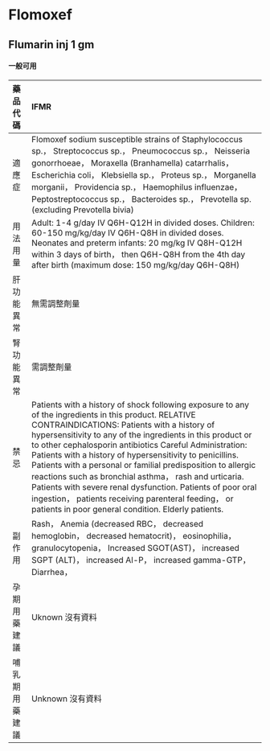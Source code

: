 # Flomoxef

## Flumarin inj 1 gm

#### 一般可用

| 藥品代碼       | IFMR                                                                                                                                                                                                                                                                                                                                                                                                                                                                                                                                                                                                                                           |
|:---------------|:-----------------------------------------------------------------------------------------------------------------------------------------------------------------------------------------------------------------------------------------------------------------------------------------------------------------------------------------------------------------------------------------------------------------------------------------------------------------------------------------------------------------------------------------------------------------------------------------------------------------------------------------------|
| 適應症         | Flomoxef sodium susceptible strains of Staphylococcus sp.， Streptococcus sp.， Pneumococcus sp.， Neisseria gonorrhoeae， Moraxella (Branhamella) catarrhalis， Escherichia coli， Klebsiella sp.， Proteus sp.， Morganella morganii， Providencia sp.， Haemophilus influenzae， Peptostreptococcus sp.， Bacteroides sp.， Prevotella sp. (excluding Prevotella bivia)                                                                                                                                                                                                                                                                     |
| 用法用量       | Adult: 1-4 g/day IV Q6H-Q12H in divided doses. Children: 60-150 mg/kg/day IV Q6H-Q8H in divided doses. Neonates and preterm infants: 20 mg/kg IV Q8H-Q12H within 3 days of birth， then Q6H-Q8H from the 4th day after birth (maximum dose: 150 mg/kg/day Q6H-Q8H)                                                                                                                                                                                                                                                                                                                                                                             |
| 肝功能異常     | 無需調整劑量                                                                                                                                                                                                                                                                                                                                                                                                                                                                                                                                                                                                                                   |
| 腎功能異常     | 需調整劑量                                                                                                                                                                                                                                                                                                                                                                                                                                                                                                                                                                                                                                     |
| 禁忌           | Patients with a history of shock following exposure to any of the ingredients in this product. RELATIVE CONTRAINDICATIONS: Patients with a history of hypersensitivity to any of the ingredients in this product or to other cephalosporin antibiotics Careful Administration: Patients with a history of hypersensitivity to penicillins. Patients with a personal or familial predisposition to allergic reactions such as bronchial asthma， rash and urticaria. Patients with severe renal dysfunction. Patients of poor oral ingestion， patients receiving parenteral feeding， or patients in poor general condition. Elderly patients. |
| 副作用         | Rash， Anemia (decreased RBC， decreased hemoglobin， decreased hematocrit)， eosinophilia， granulocytopenia， Increased SGOT(AST)， increased SGPT (ALT)， increased Al-P， increased gamma-GTP， Diarrhea，                                                                                                                                                                                                                                                                                                                                                                                                                                 |
| 孕期用藥建議   | Uknown 沒有資料                                                                                                                                                                                                                                                                                                                                                                                                                                                                                                                                                                                                                                |
| 哺乳期用藥建議 | Unknown 沒有資料                                                                                                                                                                                                                                                                                                                                                                                                                                                                                                                                                                                                                               |

